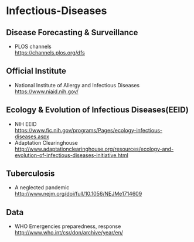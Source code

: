 # Infectious-Diseases
## Disease Forecasting & Surveillance
* PLOS channels<br> https://channels.plos.org/dfs
## Official Institute
* National Institute of Allergy and Infectious Diseases <br> https://www.niaid.nih.gov/
## Ecology & Evolution of Infectious Diseases(EEID)
* NIH EEID<br>https://www.fic.nih.gov/programs/Pages/ecology-infectious-diseases.aspx
* Adaptation Clearinghouse<br> http://www.adaptationclearinghouse.org/resources/ecology-and-evolution-of-infectious-diseases-initiative.html
## Tuberculosis
* A neglected pandemic<br>http://www.nejm.org/doi/full/10.1056/NEJMe1714609 
## Data
* WHO Emergencies preparedness, response<br>http://www.who.int/csr/don/archive/year/en/
